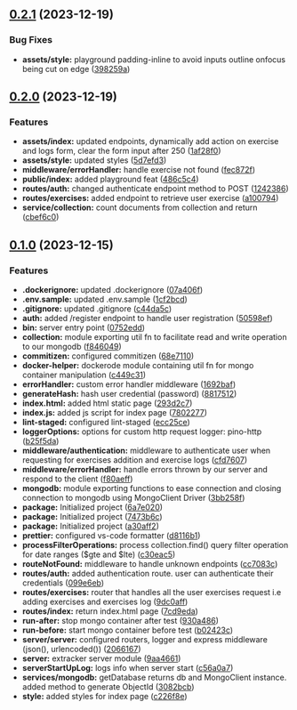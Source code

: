 ## [0.2.1](https://github.com/zhid0399123/extracker/compare/0.2.0...0.2.1) (2023-12-19)

### Bug Fixes

- **assets/style:** playground padding-inline to avoid inputs outline onfocus being cut on edge ([398259a](https://github.com/zhid0399123/extracker/commit/398259a40cbf822077073805ca81eff8564ab7f5))

## [0.2.0](https://github.com/zhid0399123/extracker/compare/0.1.0...0.2.0) (2023-12-19)

### Features

- **assets/index:** updated endpoints, dynamically add action on exercise and logs form, clear the form input after 250 ([1af28f0](https://github.com/zhid0399123/extracker/commit/1af28f0962bce2d42f0a8dd66ed8e931ae0e3c9b))
- **assets/style:** updated styles ([5d7efd3](https://github.com/zhid0399123/extracker/commit/5d7efd36889f0f2a4c7b547506a1544a4f339ec9))
- **middleware/errorHandler:** handle exercise not found ([fec872f](https://github.com/zhid0399123/extracker/commit/fec872f6c0ccd873ec2d249a7cd1d1fc3549df89))
- **public/index:** added playground feat ([486c5c4](https://github.com/zhid0399123/extracker/commit/486c5c4939cb7119a877c47f67a4a718fd816afe))
- **routes/auth:** changed authenticate endpoint method to POST ([1242386](https://github.com/zhid0399123/extracker/commit/124238695cb8397aef898e886c3d8c871334afdd))
- **routes/exercises:** added endpoint to retrieve user exercise ([a100794](https://github.com/zhid0399123/extracker/commit/a10079446df9317655dde6303c9c8216f1606eca))
- **service/collection:** count documents from collection and return ([cbef6c0](https://github.com/zhid0399123/extracker/commit/cbef6c05644881a01d03b9d9f5397ac359a8ae42))

## [0.1.0](https://github.com/zhid0399123/extracker/compare/a30aff25fb06d129693f9ede74c0f81bf4266bf1...0.1.0) (2023-12-15)

### Features

- **.dockerignore:** updated .dockerignore ([07a406f](https://github.com/zhid0399123/extracker/commit/07a406fa77f7404269f4ba793a3c863ce985cd84))
- **.env.sample:** updated .env.sample ([1cf2bcd](https://github.com/zhid0399123/extracker/commit/1cf2bcd46a3fbfcb31fae9af69191e8ba837b1f7))
- **.gitignore:** updated .gitignore ([c44da5c](https://github.com/zhid0399123/extracker/commit/c44da5cbde22fb9333b1e6f5ec982cc3f780e3e1))
- **auth:** added /register endpoint to handle user registration ([50598ef](https://github.com/zhid0399123/extracker/commit/50598efc78595995cb001afba7337f721a2a8dbd))
- **bin:** server entry point ([0752edd](https://github.com/zhid0399123/extracker/commit/0752eddc00b63b5a70cd6506288db5b604a3d54f))
- **collection:** module exporting util fn to facilitate read and write operation to our mongodb ([f846049](https://github.com/zhid0399123/extracker/commit/f846049781cd14895229b93acbd7278d85544e53))
- **commitizen:** configured commitizen ([68e7110](https://github.com/zhid0399123/extracker/commit/68e7110d550dbb6ade5991ad07c5ec8774e38695))
- **docker-helper:** dockerode module containing util fn for mongo container manipulation ([c449c31](https://github.com/zhid0399123/extracker/commit/c449c31d1477048e2fd06bee124eeaa2e9bfc27d))
- **errorHandler:** custom error handler middleware ([1692baf](https://github.com/zhid0399123/extracker/commit/1692baf899532cad1bc29cb0d54385d51ba975c0))
- **generateHash:** hash user credential (password) ([8817512](https://github.com/zhid0399123/extracker/commit/881751216b91bd6e111bc38ba13b67dc79b7649d))
- **index.html:** added html static page ([293d2c7](https://github.com/zhid0399123/extracker/commit/293d2c729ff9ad105c5157c359a2b4e50dd152e2))
- **index.js:** added js script for index page ([7802277](https://github.com/zhid0399123/extracker/commit/780227705778937a4940ca0bc33862c49df24d37))
- **lint-staged:** configured lint-staged ([ecc25ce](https://github.com/zhid0399123/extracker/commit/ecc25ce2db67209dab9b82f3cd5894369c1c63aa))
- **loggerOptions:** options for custom http request logger: pino-http ([b25f5da](https://github.com/zhid0399123/extracker/commit/b25f5dabd763993af93f1a057a71fe14931f044e))
- **middleware/authentication:** middleware to authenticate user when requesting for exercises addition and exercise logs ([cfd7607](https://github.com/zhid0399123/extracker/commit/cfd7607d8c9711a01d674a1e29754506cd767010))
- **middleware/errorHandler:** handle errors thrown by our server and respond to the client ([f80aeff](https://github.com/zhid0399123/extracker/commit/f80aeffe84dfa075ac33be2793d4a901293043a2))
- **mongodb:** module exporting functions to ease connection and closing connection to mongodb using MongoClient Driver ([3bb258f](https://github.com/zhid0399123/extracker/commit/3bb258fafbfc0df1cee68e5818b16f7424467766))
- **package:** Initialized project ([6a7e020](https://github.com/zhid0399123/extracker/commit/6a7e0207818d14be57072379bd436a7d3df39503))
- **package:** Initialized project ([7473b6c](https://github.com/zhid0399123/extracker/commit/7473b6c45e4464a3ac31496e2165bdda51bb0cad))
- **package:** Initialized project ([a30aff2](https://github.com/zhid0399123/extracker/commit/a30aff25fb06d129693f9ede74c0f81bf4266bf1))
- **prettier:** configured vs-code formatter ([d8116b1](https://github.com/zhid0399123/extracker/commit/d8116b1d0acf7a297e2f49e05d32218502e776f3))
- **processFilterOperations:** process collection.find() query filter operation for date ranges ($gte and $lte) ([c30eac5](https://github.com/zhid0399123/extracker/commit/c30eac572b73eaeb6660480178b22eabe73e3875))
- **routeNotFound:** middleware to handle unknown endpoints ([cc7083c](https://github.com/zhid0399123/extracker/commit/cc7083ced2d9ce37435dba3e626c1e1ed34ab77f))
- **routes/auth:** added authentication route. user can authenticate their credentials ([099e6eb](https://github.com/zhid0399123/extracker/commit/099e6eb765556ac0b6a23b5218c2ae1bd18f9e0d))
- **routes/exercises:** router that handles all the user exercises request i.e adding exercises and exercises log ([9dc0aff](https://github.com/zhid0399123/extracker/commit/9dc0aff2a1712ecb279428e754c7af5b7394a425))
- **routes/index:** return index.html page ([7cd9eda](https://github.com/zhid0399123/extracker/commit/7cd9eda93e10d9418ab4e77e9ddca0269eb598e9))
- **run-after:** stop mongo container after test ([930a486](https://github.com/zhid0399123/extracker/commit/930a4867768c555c34f4252c45c3b579aa2d648c))
- **run-before:** start mongo container before test ([b02423c](https://github.com/zhid0399123/extracker/commit/b02423cb73e5012c03bb8be9cabc5a7a73c0df14))
- **server/server:** configured routers, logger and express middleware (json(), urlencoded()) ([2066167](https://github.com/zhid0399123/extracker/commit/2066167d75d9af9f1a65290d6a4a986e9dd060f9))
- **server:** extracker server module ([9aa4661](https://github.com/zhid0399123/extracker/commit/9aa4661ebd8e770b88d87b2ce4785e8b3cd5cbdd))
- **serverStartUpLog:** logs info when server start ([c56a0a7](https://github.com/zhid0399123/extracker/commit/c56a0a7a6a56df0ba43d6ed767c50bc0f1793f73))
- **services/mongodb:** getDatabase returns db and MongoClient instance. added method to generate ObjectId ([3082bcb](https://github.com/zhid0399123/extracker/commit/3082bcbf7d6f4429a01953dbe1bcc0bf73d6284c))
- **style:** added styles for index page ([c226f8e](https://github.com/zhid0399123/extracker/commit/c226f8ea1c84c8dab5e15760d3cee118a9b0ff77))

